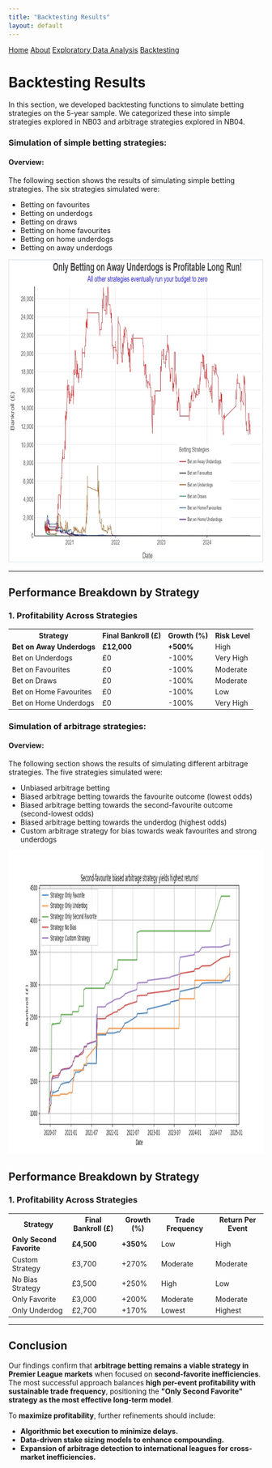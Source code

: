 ```yaml
---
title: "Backtesting Results"
layout: default
---
```


<link rel="stylesheet" type="text/css" href="./assets/css/style.css">

<div class="header">
    <a href="index.html">Home</a>
    <a href="about.html">About</a>
    <a href="eda.html">Exploratory Data Analysis</a>
    <a href="backtesting.html">Backtesting</a>
</div>

# Backtesting Results

In this section, we developed backtesting functions to simulate betting strategies on the 5-year sample. We categorized these into simple strategies explored in NB03 and arbitrage strategies explored in NB04.

### **Simulation of simple betting strategies**:

#### **Overview:**

The following section shows the results of simulating simple betting strategies. The six strategies simulated were:
- Betting on favourites
- Betting on underdogs
- Betting on draws
- Betting on home favourites
- Betting on home underdogs
- Betting on away underdogs

<img src="bet_simulation.png" alt="Simple Betting Strategies Simulation" width="900" height="600">

---
## **Performance Breakdown by Strategy**

### **1. Profitability Across Strategies**
<table>
    <tr>
        <th>Strategy</th>
        <th>Final Bankroll (£)</th>
        <th>Growth (%)</th>
        <th>Risk Level</th>
    </tr>
    <tr>
        <td><b>Bet on Away Underdogs</b></td>
        <td><b>£12,000</b></td>
        <td><b>+500%</b></td>
        <td>High</td>
    </tr>
    <tr>
        <td>Bet on Underdogs</td>
        <td>£0</td>
        <td>-100%</td>
        <td>Very High</td>
    </tr>
    <tr>
        <td>Bet on Favourites</td>
        <td>£0</td>
        <td>-100%</td>
        <td>Moderate</td>
    </tr>
    <tr>
        <td>Bet on Draws</td>
        <td>£0</td>
        <td>-100%</td>
        <td>Moderate</td>
    </tr>
    <tr>
        <td>Bet on Home Favourites</td>
        <td>£0</td>
        <td>-100%</td>
        <td>Low</td>
    </tr>
    <tr>
        <td>Bet on Home Underdogs</td>
        <td>£0</td>
        <td>-100%</td>
        <td>Very High</td>
    </tr>
</table>


### **Simulation of arbitrage strategies**:

#### **Overview:**

The following section shows the results of simulating different arbitrage strategies. The five strategies simulated were:
- Unbiased arbitrage betting
- Biased arbitrage betting towards the favourite outcome (lowest odds)
- Biased arbitrage betting towards the second-favourite outcome (second-lowest odds)
- Biased arbitrage betting towards the underdog (highest odds)
- Custom arbitrage strategy for bias towards weak favourites and strong underdogs

<img src="arb_simulation.png" alt="Arbitrage Strategies Simulation" width="900" height="600">

## **Performance Breakdown by Strategy**

### **1. Profitability Across Strategies**
<table>
    <tr>
        <th>Strategy</th>
        <th>Final Bankroll (£)</th>
        <th>Growth (%)</th>
        <th>Trade Frequency</th>
        <th>Return Per Event</th>
    </tr>
    <tr>
        <td><b>Only Second Favorite</b></td>
        <td><b>£4,500</b></td>
        <td><b>+350%</b></td>
        <td>Low</td>
        <td>High</td>
    </tr>
    <tr>
        <td>Custom Strategy</td>
        <td>£3,700</td>
        <td>+270%</td>
        <td>Moderate</td>
        <td>Moderate</td>
    </tr>
    <tr>
        <td>No Bias Strategy</td>
        <td>£3,500</td>
        <td>+250%</td>
        <td>High</td>
        <td>Low</td>
    </tr>
    <tr>
        <td>Only Favorite</td>
        <td>£3,000</td>
        <td>+200%</td>
        <td>Moderate</td>
        <td>Moderate</td>
    </tr>
    <tr>
        <td>Only Underdog</td>
        <td>£2,700</td>
        <td>+170%</td>
        <td>Lowest</td>
        <td>Highest</td>
    </tr>
</table>

---

## **Conclusion**
Our findings confirm that **arbitrage betting remains a viable strategy in Premier League markets** when focused on **second-favorite inefficiencies**. The most successful approach balances **high per-event profitability with sustainable trade frequency**, positioning the **"Only Second Favorite" strategy as the most effective long-term model**.

To **maximize profitability**, further refinements should include:
- **Algorithmic bet execution to minimize delays.**
- **Data-driven stake sizing models to enhance compounding.**
- **Expansion of arbitrage detection to international leagues for cross-market inefficiencies.**
